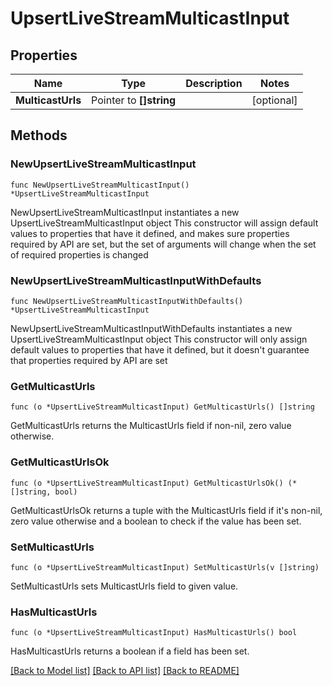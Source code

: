 # UpsertLiveStreamMulticastInput

## Properties

Name | Type | Description | Notes
------------ | ------------- | ------------- | -------------
**MulticastUrls** | Pointer to **[]string** |  | [optional] 

## Methods

### NewUpsertLiveStreamMulticastInput

`func NewUpsertLiveStreamMulticastInput() *UpsertLiveStreamMulticastInput`

NewUpsertLiveStreamMulticastInput instantiates a new UpsertLiveStreamMulticastInput object
This constructor will assign default values to properties that have it defined,
and makes sure properties required by API are set, but the set of arguments
will change when the set of required properties is changed

### NewUpsertLiveStreamMulticastInputWithDefaults

`func NewUpsertLiveStreamMulticastInputWithDefaults() *UpsertLiveStreamMulticastInput`

NewUpsertLiveStreamMulticastInputWithDefaults instantiates a new UpsertLiveStreamMulticastInput object
This constructor will only assign default values to properties that have it defined,
but it doesn't guarantee that properties required by API are set

### GetMulticastUrls

`func (o *UpsertLiveStreamMulticastInput) GetMulticastUrls() []string`

GetMulticastUrls returns the MulticastUrls field if non-nil, zero value otherwise.

### GetMulticastUrlsOk

`func (o *UpsertLiveStreamMulticastInput) GetMulticastUrlsOk() (*[]string, bool)`

GetMulticastUrlsOk returns a tuple with the MulticastUrls field if it's non-nil, zero value otherwise
and a boolean to check if the value has been set.

### SetMulticastUrls

`func (o *UpsertLiveStreamMulticastInput) SetMulticastUrls(v []string)`

SetMulticastUrls sets MulticastUrls field to given value.

### HasMulticastUrls

`func (o *UpsertLiveStreamMulticastInput) HasMulticastUrls() bool`

HasMulticastUrls returns a boolean if a field has been set.


[[Back to Model list]](../README.md#documentation-for-models) [[Back to API list]](../README.md#documentation-for-api-endpoints) [[Back to README]](../README.md)


